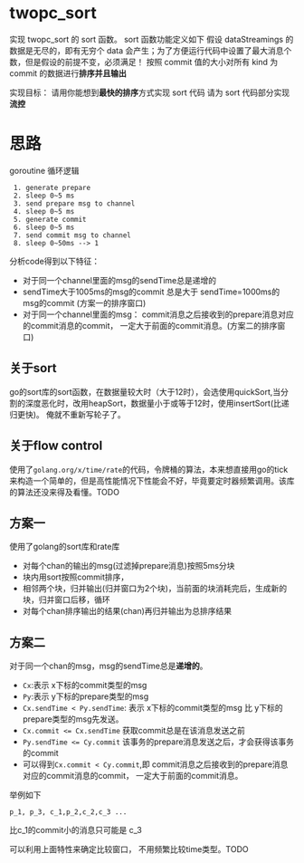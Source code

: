 # twopc_sort

实现 twopc_sort 的 sort 函数。
sort 函数功能定义如下
假设 dataStreamings 的数据是无尽的，即有无穷个 data 会产生；为了方便运行代码中设置了最大消息个数，但是假设的前提不变，必须满足！
按照 commit 值的大小对所有 kind 为 commit 的数据进行**排序并且输出**

实现目标：
请用你能想到**最快的排序**方式实现 sort 代码
请为 sort 代码部分实现**流控**

# 思路

goroutine 循环逻辑
```
 1. generate prepare
 2. sleep 0~5 ms
 3. send prepare msg to channel
 4. sleep 0~5 ms
 5. generate commit
 6. sleep 0~5 ms
 7. send commit msg to channel
 8. sleep 0~50ms --> 1
```

分析code得到以下特征： 
- 对于同一个channel里面的msg的sendTime总是递增的
- sendTime大于1005ms的msg的commit 总是大于 sendTime=1000ms的msg的commit (方案一的排序窗口)
- 对于同一个channel里面的msg：
	commit消息之后接收到的prepare消息对应的commit消息的commit， 一定大于前面的commit消息。(方案二的排序窗口)

## 关于sort
go的sort库的sort函数，在数据量较大时（大于12时），会选使用quickSort,当分割的深度恶化时，改用heapSort，数据量小于或等于12时，使用insertSort(比递归更快)。 俺就不重新写轮子了。

## 关于flow control 
使用了`golang.org/x/time/rate`的代码，令牌桶的算法，本来想直接用go的tick来构造一个简单的，但是高性能情况下性能会不好，毕竟要定时器频繁调用。该库的算法还没来得及看懂。TODO

## 方案一 
使用了golang的sort库和rate库

- 对每个chan的输出的msg(过滤掉prepare消息)按照5ms分块
- 块内用sort按照commit排序， 
- 相邻两个块，归并输出(归并窗口为2个块)，当前面的块消耗完后，生成新的块，归并窗口后移，循环
- 对每个chan排序输出的结果(chan)再归并输出为总排序结果

## 方案二   

对于同一个chan的msg，msg的sendTime总是**递增的**。    
- `Cx`:表示 x下标的commit类型的msg    
- `Py`:表示 y下标的prepare类型的msg   
- `Cx.sendTime < Py.sendTime`: 表示 x下标的commit类型的msg 比 y下标的prepare类型的msg先发送。    
- `Cx.commit <= Cx.sendTime` 获取commit总是在该消息发送之前    
- `Py.sendTime <= Cy.commit` 该事务的prepare消息发送之后，才会获得该事务的commit      
- 可以得到`Cx.commit < Cy.commit`,即 commit消息之后接收到的prepare消息对应的commit消息的commit， 一定大于前面的commit消息。     

举例如下   

```   
p_1, p_3, c_1,p_2,c_2,c_3 ...
```	   

比c_1的commit小的消息只可能是 c_3    

可以利用上面特性来确定比较窗口， 不用频繁比较time类型。TODO